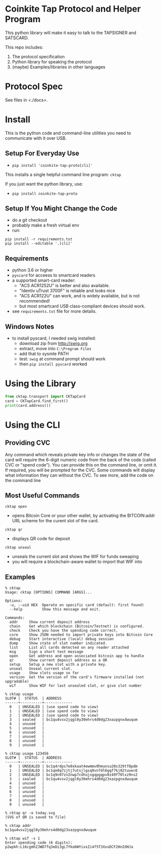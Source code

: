 # Coinkite Tap Protocol and Helper Program

This python library will make it easy to talk to the TAPSIGNER and SATSCARD.

This repo includes:

1. The protocol specification
2. Python library for speaking the protocol
3. (maybe) Examples/libraries in other languages

# Protocol Spec

See files in <./docs>.

# Install

This is the python code and command-line utilities you need to communicate with it over USB.

## Setup For Everyday Use

- `pip install 'coinkite-tap-proto[cli]'`

This installs a single helpful command line program: `cktap`

If you just want the python library, use:

- `pip install coinkite-tap-proto`


## Setup If You Might Change the Code

- do a git checkout
- probably make a fresh virtual env
- run:

```
pip install -r requirements.txt
pip install --editable '.[cli]'
```

## Requirements

- python 3.6 or higher
- `pyscard` for acceess to smartcard readers
- a supported smart-card reader:
    - "ACS ACR1252U" is better and also available.
    - "Identiv uTrust 3700F" is reliable and looks nice
    - "ACS ACR122U" can work, and is widely available, but is not recommended!
    - but most smartcard USB class-compliant devices should work.
- see `requirements.txt` file for more details.

## Windows Notes

- to install pyscard, I needed swig installed:
    - download zip from <http://swig.org>
    - extract, move into `C:\Program Files`
    - add that to sysmte PATH
    - test: `swig` at command prompt should work
    - then `pip install pyscard` worked

# Using the Library

```python
from cktap.transport import CKTapCard
card = CKTapCard.find_first()
print(card.address())
```

# Using the CLI

## Providing CVC

Any command which reveals private key info or changes the
state of the card will require the 6-digit numeric code
from the back of the code (called CVC or "spend code"). You can
provide this on the command line, or omit it. If required, you
will be prompted for the CVC. Some commands will display
what information they can without the CVC. To see more, add the code
on the command line

## Most Useful Commands

`cktap open` 
- opens Bitcoin Core or your other wallet, by activating the BITCOIN:addr 
URL scheme for the curent slot of the card.

`cktap qr` 
- displays QR code for deposit

`cktap unseal`
- unseals the current slot and shows the WIF for funds sweaping
- you will require a blockchain-aware wallet to import that WIF into

## Examples

```
% cktap 
Usage: cktap [OPTIONS] COMMAND [ARGS]...

Options:
  -u, --uid HEX  Operate on specific card (default: first found)
  --help         Show this message and exit.

Commands:
  addr     Show current deposit address
  chain    Get which blockchain (Bitcoin/Testnet) is configured.
  check    Check you have the spending code correct.
  core     Show JSON needed to import private keys into Bitcoin Core
  debug    Start interactive (local) debug session
  dump     Show state of slot number indicated.
  list     List all cards detected on any reader attached
  msg      Sign a short text message
  open     Get address and open associated bitcoin app to handle
  qr       Show current deposit address as a QR
  setup    Setup a new slot with a private key.
  unseal   Unseal current slot.
  usage    Show slots usage so far
  version  Get the version of the card's firmware installed (not upgradable)
  wif      Show WIF for last unsealed slot, or give slot number
```

```
% cktap usage
SLOT# |  STATUS  | ADDRESS
------+----------+-------------
  0   | UNSEALED | (use spend code to view)
  1   | UNSEALED | (use spend code to view)
  2   | UNSEALED | (use spend code to view)
  3   | sealed   | bc1qu4vsv2jqgl0y30ehrs4d0dg23xazpgnxdwuqum
  4   | unused   | 
  5   | unused   | 
  6   | unused   | 
  7   | unused   | 
  8   | unused   | 
  9   | unused   | 

% cktap usage 123456
SLOT# |  STATUS  | ADDRESS
------+----------+-------------
  0   | UNSEALED | bc1q4rdps7e8xkaat4ewmmv0hmunsu20s329tf8pdm
  1   | UNSEALED | bc1qe8q7zjtj7utsjlgsq9vn7dl6gqf7kj02tuuec6
  2   | UNSEALED | bc1q9n97zn2nwp7cdhujsgqpgqpv0z49f70lxz9ns2
  3   | sealed   | bc1qu4vsv2jqgl0y30ehrs4d0dg23xazpgnxdwuqum
  4   | unused   | 
  5   | unused   | 
  6   | unused   | 
  7   | unused   | 
  8   | unused   | 
  9   | unused   | 

% cktap qr -o today.svg
(SVG of QR is saved to file)

% cktap addr
bc1qu4vsv2jqgl0y30ehrs4d0dg23xazpgnxdwuqum

% cktap wif -s 1
Enter spending code (6 digits): 
p2wpkh:L16cgmhZJWD7fq3eDi3gL7Yko6WYixxZi4f5T3XxxDCF2HnZdHJa


```
